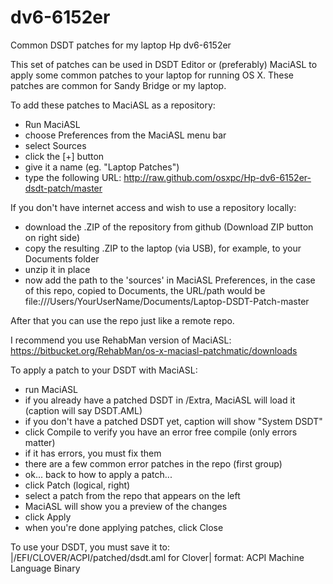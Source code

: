 # dv6-6152er
Common DSDT patches for my laptop Hp dv6-6152er

This set of patches can be used in DSDT Editor or (preferably) MaciASL to apply
some common patches to your laptop for running OS X.  These patches are common
for Sandy Bridge or my laptop.

To add these patches to MaciASL as a repository:
- Run MaciASL
- choose Preferences from the MaciASL menu bar
- select Sources
- click the [+] button
- give it a name (eg. "Laptop Patches")
- type the following URL: http://raw.github.com/osxpc/Hp-dv6-6152er-dsdt-patch/master

If you don't have internet access and wish to use a repository locally:
- download the .ZIP of the repository from github (Download ZIP button on right side)
- copy the resulting .ZIP to the laptop (via USB), for example, to your Documents folder
- unzip it in place
- now add the path to the 'sources' in MaciASL Preferences, in the case of this repo, copied to Documents, the URL/path would be file:///Users/YourUserName/Documents/Laptop-DSDT-Patch-master

After that you can use the repo just like a remote repo.


I recommend you use RehabMan version of MaciASL: 
https://bitbucket.org/RehabMan/os-x-maciasl-patchmatic/downloads


To apply a patch to your DSDT with MaciASL:
- run MaciASL
- if you already have a patched DSDT in /Extra, MaciASL will load it 
  (caption will say DSDT.AML)
- if you don't have a patched DSDT yet, caption will show "System DSDT"
- click Compile to verify you have an error free compile
  (only errors matter)
- if it has errors, you must fix them
- there are a few common error patches in the repo (first group)
- ok... back to how to apply a patch...
- click Patch (logical, right)
- select a patch from the repo that appears on the left
- MaciASL will show you a preview of the changes
- click Apply
- when you're done applying patches, click Close

To use your DSDT, you must save it to:
|/EFI/CLOVER/ACPI/patched/dsdt.aml for Clover|
format: ACPI Machine Language Binary
